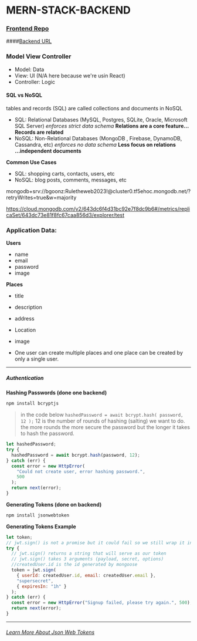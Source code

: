 # MERN-STACK-BACKEND

### [Frontend Repo](https://github.com/bgoonz/MERN-STACK-PLACES-APP)

####[Backend URL](https://mern-stack-backend-production.up.railway.app/api/users)

### Model View Controller

- Model: Data
- View: UI (N/A here because we're usin React)
- Controller: Logic

#### SQL vs NoSQL

tables and records (SQL) are called collections and documents in NoSQL

- SQL: Relational Databases (MySQL, Postgres, SQLite, Oracle, Microsoft SQL Server) _enforces strict data schema_ **Relations are a core feature... Records are related**
- NoSQL: Non-Relational Databases (MongoDB , Firebase, DynamoDB, Cassandra, etc) _enforces no data schema_ **Less focus on relations ...independent documents**

**Common Use Cases**

- SQL: shopping carts, contacts, users, etc
- NoSQL: blog posts, comments, messages, etc

mongodb+srv://bgoonz:Ruletheweb2023!@cluster0.tf5ehoc.mongodb.net/?retryWrites=true&w=majority

https://cloud.mongodb.com/v2/643dc6f4d31bc92e7f8dc9b6#/metrics/replicaSet/643dc73e81f8fc67caa856d3/explorer/test

### Application Data:

**Users**

- name
- email
- password
- image

**Places**

- title
- description
- address
- Location
- image

- One user can create multiple places and one place can be created by only a single user.

---

##### Authentication

**Hashing Passwords (done one backend)**

```bash
npm install bcryptjs
```

> in the code below `hashedPassword = await bcrypt.hash( password, 12 );` 12 is the number of rounds of hashing (salting) we want to do. the more rounds the more secure the password but the longer it takes to hash the password.

```js
let hashedPassword;
try {
  hashedPassword = await bcrypt.hash(password, 12);
} catch (err) {
  const error = new HttpError(
    "Could not create user, error hashing password.",
    500
  );
  return next(error);
}
```

**Generating Tokens (done on backend)**

```bash
npm install jsonwebtoken
```

**Generating Tokens Example**

```js
let token;
// jwt.sign() is not a promise but it could fail so we still wrap it in a try catch
try {
  // jwt.sign() returns a string that will serve as our token
  // jwt.sign() takes 3 arguments (payload, secret, options)
  //createdUser.id is the id generated by mongoose
  token = jwt.sign(
    { userId: createdUser.id, email: createdUser.email },
    "supersecret",
    { expiresIn: "1h" }
  );
} catch (err) {
  const error = new HttpError("Signup failed, please try again.", 500);
  return next(error);
}
```

---

###### [Learn More About Json Web Tokens](https://jwt.io/)
